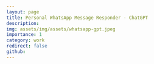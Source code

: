 ```yaml
---
layout: page
title: Personal WhatsApp Message Responder - ChatGPT
description: 
img: assets/img/assets/whatsapp-gpt.jpeg
importance: 1
category: work
redirect: false
github: 
---
```


